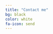 ```yaml
---
title: "Contact me"
bg: black
color: white
fa-icon: send
---
```



<a href="https://www.facebook.com/profile.php?id=100010435631844" class="logo fa-facebook"></a>
<a href="https://www.linkedin.com/in/mahadevan-subramanian-a3b4291a8/" class="logo fa-linkedin"></a>
